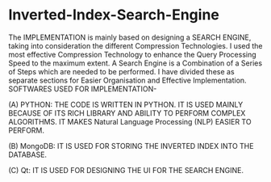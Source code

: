 # Inverted-Index-Search-Engine
The IMPLEMENTATION is mainly based on designing a SEARCH ENGINE, taking into consideration the different Compression Technologies. I used the most effective Compression Technology to enhance the Query Processing Speed to the maximum extent. A Search Engine is a Combination of a Series of Steps which are needed to be performed. I have divided these as separate sections for Easier Organisation and Effective Implementation.  
SOFTWARES USED FOR IMPLEMENTATION- 

(A) PYTHON: THE CODE IS WRITTEN IN PYTHON. IT IS USED MAINLY BECAUSE OF ITS RICH LIBRARY AND ABILITY TO PERFORM COMPLEX ALGORITHMS. IT MAKES Natural Language Processing (NLP) EASIER TO PERFORM.  

(B) MongoDB: IT IS USED FOR STORING THE INVERTED INDEX INTO THE DATABASE. 

(C) Qt: IT IS USED FOR DESIGNING THE UI FOR THE SEARCH ENGINE.
